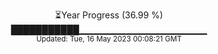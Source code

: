 <p align="center">
⏳Year Progress (36.99 %) <br>
███████████▁▁▁▁▁▁▁▁▁▁▁▁▁▁▁▁▁▁▁ <br>
<sub>Updated: Tue, 16 May 2023 00:08:21 GMT</sub>
</p>

